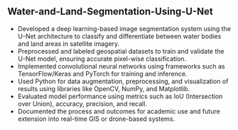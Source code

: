 ## Water-and-Land-Segmentation-Using-U-Net

<ul>
  <li>Developed a deep learning-based image segmentation system using the U-Net architecture to classify and differentiate between water bodies and land areas in satellite imagery.</li>
  <li>Preprocessed and labeled geospatial datasets to train and validate the U-Net model, ensuring accurate pixel-wise classification.</li>
  <li>Implemented convolutional neural networks using frameworks such as TensorFlow/Keras and PyTorch for training and inference.</li>
  <li>Used Python for data augmentation, preprocessing, and visualization of results using libraries like OpenCV, NumPy, and Matplotlib.</li>
  <li>Evaluated model performance using metrics such as IoU (Intersection over Union), accuracy, precision, and recall.</li>
  <li>Documented the process and outcomes for academic use and future extension into real-time GIS or drone-based systems.</li>
</ul>

